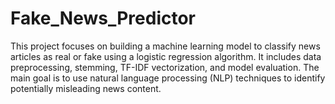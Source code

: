 # Fake_News_Predictor
This project focuses on building a machine learning model to classify news articles as real or fake using a logistic regression algorithm. It includes data preprocessing, stemming, TF-IDF vectorization, and model evaluation. The main goal is to use natural language processing (NLP) techniques to identify potentially misleading news content.
